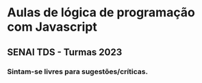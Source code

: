 # Aulas de lógica de programação com Javascript

## SENAI TDS - Turmas 2023

### Sintam-se livres para sugestões/críticas.
